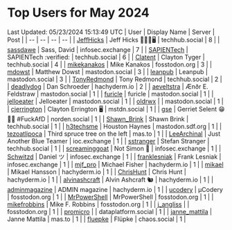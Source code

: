 # Top Users for May 2024
Last Updated: 05/23/2024 15:13:49 UTC
| User | Display Name | Server | Post |
| -- | -- | -- | -- |
| [JeffHicks](https://techhub.social/@JeffHicks) | Jeff Hicks 🐶🎼🍷🖥️ | techhub.social | 8 |
| [sassdawe](https://infosec.exchange/@sassdawe) | Sass, David | infosec.exchange | 7 |
| [SAPIENTech](https://techhub.social/@SAPIENTech) | SAPIENTech :verified: | techhub.social | 6 |
| [Clatent](https://techhub.social/@Clatent) | Clayton Tyger | techhub.social | 4 |
| [mikekanakos](https://fosstodon.org/@mikekanakos) | Mike Kanakos | fosstodon.org | 3 |
| [mdowst](https://mastodon.social/@mdowst) | Matthew Dowst | mastodon.social | 3 |
| [leanpub](https://mastodon.social/@leanpub) | Leanpub | mastodon.social | 3 |
| [TonyRedmond](https://techhub.social/@TonyRedmond) | Tony Redmond | techhub.social | 2 |
| [deadlydog](https://hachyderm.io/@deadlydog) | Dan Schroeder | hachyderm.io | 2 |
| [aeveltstra](https://mastodon.social/@aeveltstra) | Ænðr E. Feldstraw | mastodon.social | 1 |
| [furicle](https://mastodon.social/@furicle) | furicle | mastodon.social | 1 |
| [jelloeater](https://mastodon.social/@jelloeater) | Jelloeater | mastodon.social | 1 |
| [oldrwx](https://mastodon.social/@oldrwx) |  | mastodon.social | 1 |
| [cjerrington](https://mstdn.social/@cjerrington) | Clayton Errington 🖥️ | mstdn.social | 1 |
| [gse](https://norden.social/@gse) | Gerriet Selent 😁🐧🍓 #FuckAfD | norden.social | 1 |
| [Shawn_Brink](https://techhub.social/@Shawn_Brink) | Shawn Brink | techhub.social | 1 |
| [h3techsme](https://mastodon.sdf.org/@h3techsme) | Houston Haynes | mastodon.sdf.org | 1 |
| [tezoatlipoca](https://mas.to/@tezoatlipoca) | Third spruce tree on the left | mas.to | 1 |
| [LeeArchinal](https://ioc.exchange/@LeeArchinal) | Just Another Blue Teamer | ioc.exchange | 1 |
| [sstranger](https://techhub.social/@sstranger) | Stefan Stranger | techhub.social | 1 |
| [screaminggoat](https://infosec.exchange/@screaminggoat) | Not Simon 🐐 | infosec.exchange | 1 |
| [Schwitzd](https://infosec.exchange/@Schwitzd) | Daniel ツ | infosec.exchange | 1 |
| [franklesniak](https://infosec.exchange/@franklesniak) | Frank Lesniak | infosec.exchange | 1 |
| [mjf_pro](https://hachyderm.io/@mjf_pro) | Michael Fisher | hachyderm.io | 1 |
| [mikael](https://hachyderm.io/@mikael) | Mikael Hansson | hachyderm.io | 1 |
| [ChrisHunt](https://hachyderm.io/@ChrisHunt) | Chris Hunt | hachyderm.io | 1 |
| [alvinashcraft](https://hachyderm.io/@alvinashcraft) | Alvin Ashcraft 🐿️ | hachyderm.io | 1 |
| [adminmagazine](https://hachyderm.io/@adminmagazine) | ADMIN magazine | hachyderm.io | 1 |
| [ucodery](https://fosstodon.org/@ucodery) | μCodery | fosstodon.org | 1 |
| [MrPowerShell](https://fosstodon.org/@MrPowerShell) | MrPowerShell | fosstodon.org | 1 |
| [mikefrobbins](https://fosstodon.org/@mikefrobbins) | Mike F. Robbins | fosstodon.org | 1 |
| [j_angliss](https://fosstodon.org/@j_angliss) |  | fosstodon.org | 1 |
| [promicro](https://dataplatform.social/@promicro) |  | dataplatform.social | 1 |
| [janne_mattila](https://mas.to/@janne_mattila) | Janne Mattila | mas.to | 1 |
| [fluepke](https://chaos.social/@fluepke) | Flüpke | chaos.social | 1 |
